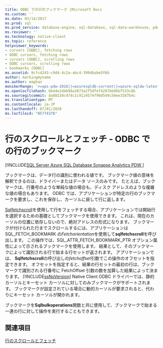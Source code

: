 ```yaml
---
title: ODBC での行のブックマーク |Microsoft Docs
ms.custom: ''
ms.date: 03/14/2017
ms.prod: sql
ms.prod_service: database-engine, sql-database, sql-data-warehouse, pdw
ms.reviewer: ''
ms.technology: native-client
ms.topic: reference
helpviewer_keywords:
- cursors [ODBC], fetching rows
- ODBC cursors, fetching rows
- cursors [ODBC], scrolling rows
- ODBC cursors, scrolling rows
- bookmarks [ODBC]
ms.assetid: 9cfcd243-c9d4-4c2a-abc4-399dbabe5f6b
author: markingmyname
ms.author: maghan
monikerRange: '>=aps-pdw-2016||=azuresqldb-current||=azure-sqldw-latest||>=sql-server-2016||=sqlallproducts-allversions||>=sql-server-linux-2017||=azuresqldb-mi-current'
ms.openlocfilehash: bb44e2d4b98a3873a2f5dfef4297b6d6bf533c8b
ms.sourcegitcommit: da88320c474c1c9124574f90d549c50ee3387b4c
ms.translationtype: MT
ms.contentlocale: ja-JP
ms.lasthandoff: 07/01/2020
ms.locfileid: "85774376"
---
```

# <a name="scrolling-and-fetching-rows---bookmarking-rows-in-odbc"></a>行のスクロールとフェッチ - ODBC での行のブックマーク
[!INCLUDE[SQL Server Azure SQL Database Synapse Analytics PDW ](../../includes/applies-to-version/sql-asdb-asdbmi-asdw-pdw.md)]

  ブックマークは、データ行の識別に使われる値です。 ブックマーク値の意味を解釈できるのは、ドライバーまたはデータ ソースのみです。 たとえば、ブックマークは、行番号のような単純な値の場合も、ディスク アドレスのような複雑な値の場合もあります。 ODBC では、アプリケーションが特定の行のブックマークを要求し、これを保存し、カーソルに戻して行に返します。  
  
 [Sqlfetchscroll](../../relational-databases/native-client-odbc-api/sqlfetchscroll.md)を使用して行をフェッチする場合、アプリケーションでは開始行を選択するための基礎としてブックマークを使用できます。 これは、現在のカーソルの位置に依存しないので、絶対アドレスの形式になります。 ブックマークが付けられた行までスクロールするには、アプリケーションは SQL_FETCH_BOOKMARK の*Fetchorientation*を使用して**sqlfetchscroll**を呼び出します。 この操作では、SQL_ATTR_FETCH_BOOKMARK_PTR オプション属性によって示されるブックマークを使用します。 結果として、そのブックマークによって識別される行で始まる行セットが返されます。 アプリケーションでは、 **Sqlfetchscroll**の呼び出しの*fetchoffset*引数でこの操作のオフセットを指定できます。 オフセットを指定すると、結果の行セットの最初の行は、ブックマークで識別される行番号に FetchOffset 引数の数を加算した結果によって決まります。 [!INCLUDE[ssNoVersion](../../includes/ssnoversion-md.md)] Native Client ODBC ドライバーでは、静的カーソルとキーセット カーソルに対してのみブックマークがサポートされます。 ブックマークが設定されている場合に動的カーソルが要求されると、代わりにキーセット カーソルが開かれます。  
  
 ブックマークを**Sqlbulkoperations**関数と共に使用して、ブックマークで始まる一連の行に対して操作を実行することもできます。  
  
## <a name="see-also"></a>関連項目  
 [行のスクロールとフェッチ](../../relational-databases/native-client-odbc-cursors/scrolling-and-fetching-rows.md)  
  
  
